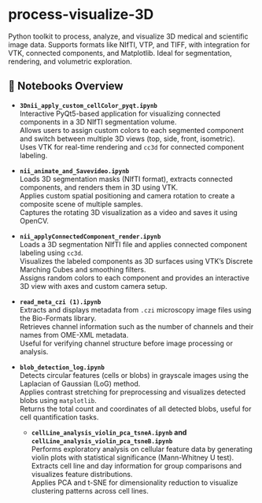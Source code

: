 # process-visualize-3D
Python toolkit to process, analyze, and visualize 3D medical and scientific image data. Supports formats like NIfTI, VTP, and TIFF, with integration for VTK, connected components, and Matplotlib. Ideal for segmentation, rendering, and volumetric exploration.


## 📄 Notebooks Overview

- **`3Dnii_apply_custom_cellColor_pyqt.ipynb`**  
  Interactive PyQt5-based application for visualizing connected components in a 3D NIfTI segmentation volume.  
  Allows users to assign custom colors to each segmented component and switch between multiple 3D views (top, side, front, isometric).  
  Uses VTK for real-time rendering and `cc3d` for connected component labeling.

- **`nii_animate_and_Savevideo.ipynb`**  
  Loads 3D segmentation masks (NIfTI format), extracts connected components, and renders them in 3D using VTK.  
  Applies custom spatial positioning and camera rotation to create a composite scene of multiple samples.  
  Captures the rotating 3D visualization as a video and saves it using OpenCV.

- **`nii_applyConnectedComponent_render.ipynb`**  
  Loads a 3D segmentation NIfTI file and applies connected component labeling using `cc3d`.  
  Visualizes the labeled components as 3D surfaces using VTK’s Discrete Marching Cubes and smoothing filters.  
  Assigns random colors to each component and provides an interactive 3D view with axes and custom camera setup.
  
- **`read_meta_czi (1).ipynb`**  
  Extracts and displays metadata from `.czi` microscopy image files using the Bio-Formats library.  
  Retrieves channel information such as the number of channels and their names from OME-XML metadata.  
  Useful for verifying channel structure before image processing or analysis.

- **`blob_detection_log.ipynb`**  
  Detects circular features (cells or blobs) in grayscale images using the Laplacian of Gaussian (LoG) method.  
  Applies contrast stretching for preprocessing and visualizes detected blobs using `matplotlib`.  
  Returns the total count and coordinates of all detected blobs, useful for cell quantification tasks.

  - **`cellLine_analysis_violin_pca_tsneA.ipynb` and `cellLine_analysis_violin_pca_tsneB.ipynb`**  
  Performs exploratory analysis on cellular feature data by generating violin plots with statistical significance (Mann-Whitney U test).  
  Extracts cell line and day information for group comparisons and visualizes feature distributions.  
  Applies PCA and t-SNE for dimensionality reduction to visualize clustering patterns across cell lines.

